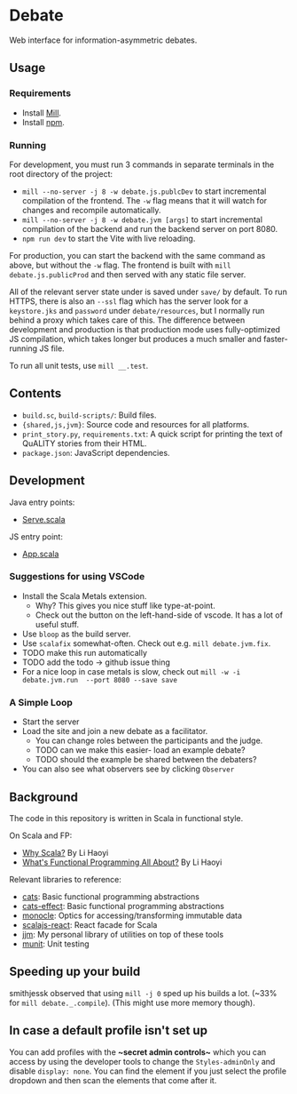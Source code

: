 # Debate
Web interface for information-asymmetric debates.

## Usage

### Requirements
* Install [Mill](https://com-lihaoyi.github.io/mill/mill/Intro_to_Mill.html).
* Install [npm](https://docs.npmjs.com/downloading-and-installing-node-js-and-npm).

### Running

For development, you must run 3 commands in separate terminals in the root directory of the project:
 - `mill --no-server -j 8 -w debate.js.publcDev` to start incremental compilation of the frontend.
The `-w` flag means that it will watch for changes and recompile automatically.
 - `mill --no-server -j 8 -w debate.jvm [args]` to start incremental compilation of the backend
and run the backend server on port 8080.
 - `npm run dev` to start the Vite with live reloading.

For production, you can start the backend with the same command as above, but without the `-w` flag.
The frontend is built with `mill debate.js.publicProd` and then served with any static file server.

All of the relevant server state under is saved under `save/` by default.
To run HTTPS, there is also an `--ssl` flag which has the server look for a `keystore.jks` and
`password` under `debate/resources`, but I normally run behind a proxy which takes care of this.
The difference between development and production is that production mode uses fully-optimized JS
compilation, which takes longer but produces a much smaller and faster-running JS file.

To run all unit tests, use `mill __.test`.

## Contents

* `build.sc`, `build-scripts/`: Build files.
* `{shared,js,jvm}`: Source code and resources for all platforms.
* `print_story.py`, `requirements.txt`: A quick script for printing the text of QuALITY stories from
  their HTML.
* `package.json`: JavaScript dependencies.

## Development

Java entry points:
* [Serve.scala](debate/src-jvm/Serve.scala)

JS entry point:
* [App.scala](debate/src-js/App.scala)

### Suggestions for using VSCode

- Install the Scala Metals extension.
  - Why? This gives you nice stuff like type-at-point.
  - Check out the button on the left-hand-side of vscode. It has a lot of useful stuff.
- Use `bloop` as the build server.
- Use `scalafix` somewhat-often. Check out e.g. `mill debate.jvm.fix`.
 - TODO make this run automatically
 - TODO add the todo -> github issue thing
- For a nice loop in case metals is slow, check out `mill -w -i debate.jvm.run  --port 8080 --save save`

### A Simple Loop

- Start the server
- Load the site and join a new debate as a facilitator.
  - You can change roles between the participants and the judge.
  - TODO can we make this easier- load an example debate?
  - TODO should the example be shared between the debaters?
- You can also see what observers see by clicking `Observer`

## Background

The code in this repository is written in Scala in functional style.

On Scala and FP:
* [Why Scala?](http://www.lihaoyi.com/post/FromFirstPrinciplesWhyScala.html) By Li Haoyi
* [What's Functional Programming All About?](https://www.lihaoyi.com/post/WhatsFunctionalProgrammingAllAbout.html) By Li Haoyi

Relevant libraries to reference:
* [cats](https://typelevel.org/cats/): Basic functional programming abstractions
* [cats-effect](https://typelevel.org/cats-effect/): Basic functional programming abstractions
* [monocle](https://www.optics.dev/Monocle/): Optics for accessing/transforming immutable data
* [scalajs-react](https://github.com/japgolly/scalajs-react): React facade for Scala
* [jjm](https://github.com/julianmichael/jjm): My personal library of utilities on top of these tools
* [munit](https://scalameta.org/munit/): Unit testing

## Speeding up your build

smithjessk observed that using `mill -j 0` sped up his builds a lot. (~33% for `mill debate._.compile`).
(This might use more memory though).

## In case a default profile isn't set up

You can add profiles with the **~secret admin controls~** which you can access by using the developer tools to change the `Styles-adminOnly` and disable `display: none`. You can find the element if you just select the profile dropdown and then scan the elements that come after it.
